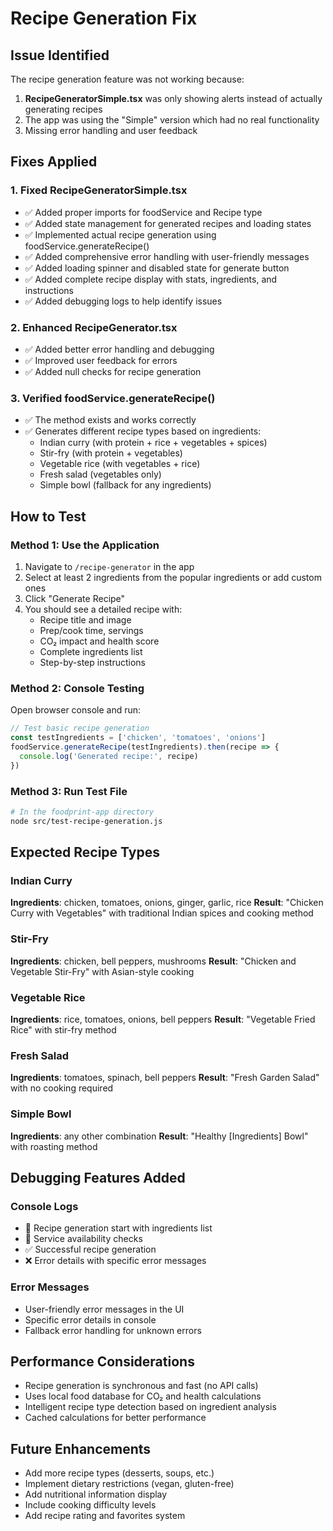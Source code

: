 # Recipe Generation Fix

## Issue Identified
The recipe generation feature was not working because:

1. **RecipeGeneratorSimple.tsx** was only showing alerts instead of actually generating recipes
2. The app was using the "Simple" version which had no real functionality
3. Missing error handling and user feedback

## Fixes Applied

### 1. Fixed RecipeGeneratorSimple.tsx
- ✅ Added proper imports for foodService and Recipe type
- ✅ Added state management for generated recipes and loading states
- ✅ Implemented actual recipe generation using foodService.generateRecipe()
- ✅ Added comprehensive error handling with user-friendly messages
- ✅ Added loading spinner and disabled state for generate button
- ✅ Added complete recipe display with stats, ingredients, and instructions
- ✅ Added debugging logs to help identify issues

### 2. Enhanced RecipeGenerator.tsx
- ✅ Added better error handling and debugging
- ✅ Improved user feedback for errors
- ✅ Added null checks for recipe generation

### 3. Verified foodService.generateRecipe()
- ✅ The method exists and works correctly
- ✅ Generates different recipe types based on ingredients:
  - Indian curry (with protein + rice + vegetables + spices)
  - Stir-fry (with protein + vegetables)
  - Vegetable rice (with vegetables + rice)
  - Fresh salad (vegetables only)
  - Simple bowl (fallback for any ingredients)

## How to Test

### Method 1: Use the Application
1. Navigate to `/recipe-generator` in the app
2. Select at least 2 ingredients from the popular ingredients or add custom ones
3. Click "Generate Recipe"
4. You should see a detailed recipe with:
   - Recipe title and image
   - Prep/cook time, servings
   - CO₂ impact and health score
   - Complete ingredients list
   - Step-by-step instructions

### Method 2: Console Testing
Open browser console and run:
```javascript
// Test basic recipe generation
const testIngredients = ['chicken', 'tomatoes', 'onions']
foodService.generateRecipe(testIngredients).then(recipe => {
  console.log('Generated recipe:', recipe)
})
```

### Method 3: Run Test File
```bash
# In the foodprint-app directory
node src/test-recipe-generation.js
```

## Expected Recipe Types

### Indian Curry
**Ingredients**: chicken, tomatoes, onions, ginger, garlic, rice
**Result**: "Chicken Curry with Vegetables" with traditional Indian spices and cooking method

### Stir-Fry
**Ingredients**: chicken, bell peppers, mushrooms
**Result**: "Chicken and Vegetable Stir-Fry" with Asian-style cooking

### Vegetable Rice
**Ingredients**: rice, tomatoes, onions, bell peppers
**Result**: "Vegetable Fried Rice" with stir-fry method

### Fresh Salad
**Ingredients**: tomatoes, spinach, bell peppers
**Result**: "Fresh Garden Salad" with no cooking required

### Simple Bowl
**Ingredients**: any other combination
**Result**: "Healthy [Ingredients] Bowl" with roasting method

## Debugging Features Added

### Console Logs
- 🍳 Recipe generation start with ingredients list
- 🔧 Service availability checks
- ✅ Successful recipe generation
- ❌ Error details with specific error messages

### Error Messages
- User-friendly error messages in the UI
- Specific error details in console
- Fallback error handling for unknown errors

## Performance Considerations
- Recipe generation is synchronous and fast (no API calls)
- Uses local food database for CO₂ and health calculations
- Intelligent recipe type detection based on ingredient analysis
- Cached calculations for better performance

## Future Enhancements
- Add more recipe types (desserts, soups, etc.)
- Implement dietary restrictions (vegan, gluten-free)
- Add nutritional information display
- Include cooking difficulty levels
- Add recipe rating and favorites system
